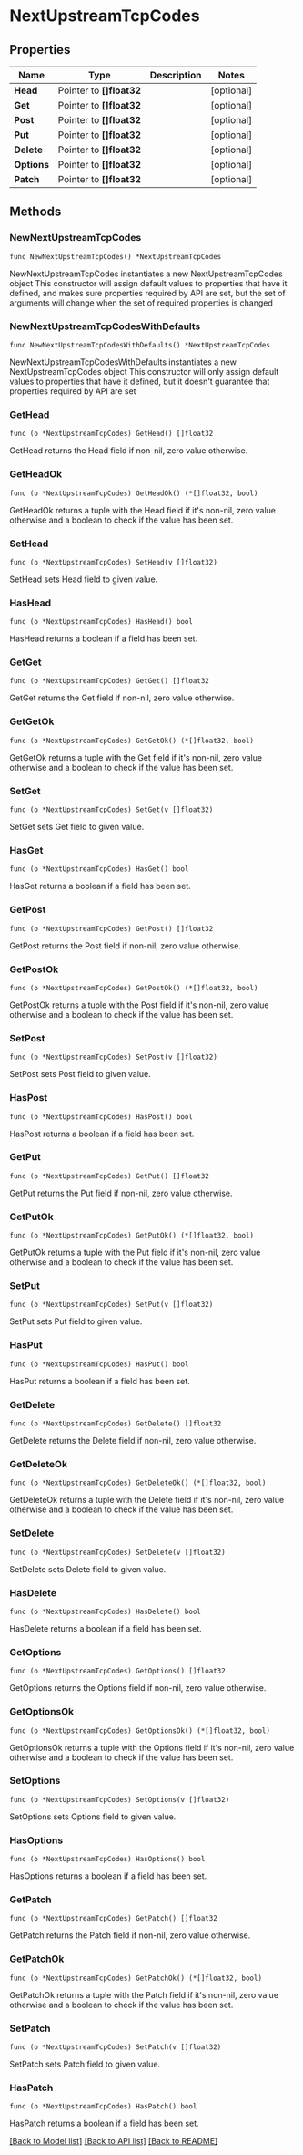 # NextUpstreamTcpCodes

## Properties

Name | Type | Description | Notes
------------ | ------------- | ------------- | -------------
**Head** | Pointer to **[]float32** |  | [optional] 
**Get** | Pointer to **[]float32** |  | [optional] 
**Post** | Pointer to **[]float32** |  | [optional] 
**Put** | Pointer to **[]float32** |  | [optional] 
**Delete** | Pointer to **[]float32** |  | [optional] 
**Options** | Pointer to **[]float32** |  | [optional] 
**Patch** | Pointer to **[]float32** |  | [optional] 

## Methods

### NewNextUpstreamTcpCodes

`func NewNextUpstreamTcpCodes() *NextUpstreamTcpCodes`

NewNextUpstreamTcpCodes instantiates a new NextUpstreamTcpCodes object
This constructor will assign default values to properties that have it defined,
and makes sure properties required by API are set, but the set of arguments
will change when the set of required properties is changed

### NewNextUpstreamTcpCodesWithDefaults

`func NewNextUpstreamTcpCodesWithDefaults() *NextUpstreamTcpCodes`

NewNextUpstreamTcpCodesWithDefaults instantiates a new NextUpstreamTcpCodes object
This constructor will only assign default values to properties that have it defined,
but it doesn't guarantee that properties required by API are set

### GetHead

`func (o *NextUpstreamTcpCodes) GetHead() []float32`

GetHead returns the Head field if non-nil, zero value otherwise.

### GetHeadOk

`func (o *NextUpstreamTcpCodes) GetHeadOk() (*[]float32, bool)`

GetHeadOk returns a tuple with the Head field if it's non-nil, zero value otherwise
and a boolean to check if the value has been set.

### SetHead

`func (o *NextUpstreamTcpCodes) SetHead(v []float32)`

SetHead sets Head field to given value.

### HasHead

`func (o *NextUpstreamTcpCodes) HasHead() bool`

HasHead returns a boolean if a field has been set.

### GetGet

`func (o *NextUpstreamTcpCodes) GetGet() []float32`

GetGet returns the Get field if non-nil, zero value otherwise.

### GetGetOk

`func (o *NextUpstreamTcpCodes) GetGetOk() (*[]float32, bool)`

GetGetOk returns a tuple with the Get field if it's non-nil, zero value otherwise
and a boolean to check if the value has been set.

### SetGet

`func (o *NextUpstreamTcpCodes) SetGet(v []float32)`

SetGet sets Get field to given value.

### HasGet

`func (o *NextUpstreamTcpCodes) HasGet() bool`

HasGet returns a boolean if a field has been set.

### GetPost

`func (o *NextUpstreamTcpCodes) GetPost() []float32`

GetPost returns the Post field if non-nil, zero value otherwise.

### GetPostOk

`func (o *NextUpstreamTcpCodes) GetPostOk() (*[]float32, bool)`

GetPostOk returns a tuple with the Post field if it's non-nil, zero value otherwise
and a boolean to check if the value has been set.

### SetPost

`func (o *NextUpstreamTcpCodes) SetPost(v []float32)`

SetPost sets Post field to given value.

### HasPost

`func (o *NextUpstreamTcpCodes) HasPost() bool`

HasPost returns a boolean if a field has been set.

### GetPut

`func (o *NextUpstreamTcpCodes) GetPut() []float32`

GetPut returns the Put field if non-nil, zero value otherwise.

### GetPutOk

`func (o *NextUpstreamTcpCodes) GetPutOk() (*[]float32, bool)`

GetPutOk returns a tuple with the Put field if it's non-nil, zero value otherwise
and a boolean to check if the value has been set.

### SetPut

`func (o *NextUpstreamTcpCodes) SetPut(v []float32)`

SetPut sets Put field to given value.

### HasPut

`func (o *NextUpstreamTcpCodes) HasPut() bool`

HasPut returns a boolean if a field has been set.

### GetDelete

`func (o *NextUpstreamTcpCodes) GetDelete() []float32`

GetDelete returns the Delete field if non-nil, zero value otherwise.

### GetDeleteOk

`func (o *NextUpstreamTcpCodes) GetDeleteOk() (*[]float32, bool)`

GetDeleteOk returns a tuple with the Delete field if it's non-nil, zero value otherwise
and a boolean to check if the value has been set.

### SetDelete

`func (o *NextUpstreamTcpCodes) SetDelete(v []float32)`

SetDelete sets Delete field to given value.

### HasDelete

`func (o *NextUpstreamTcpCodes) HasDelete() bool`

HasDelete returns a boolean if a field has been set.

### GetOptions

`func (o *NextUpstreamTcpCodes) GetOptions() []float32`

GetOptions returns the Options field if non-nil, zero value otherwise.

### GetOptionsOk

`func (o *NextUpstreamTcpCodes) GetOptionsOk() (*[]float32, bool)`

GetOptionsOk returns a tuple with the Options field if it's non-nil, zero value otherwise
and a boolean to check if the value has been set.

### SetOptions

`func (o *NextUpstreamTcpCodes) SetOptions(v []float32)`

SetOptions sets Options field to given value.

### HasOptions

`func (o *NextUpstreamTcpCodes) HasOptions() bool`

HasOptions returns a boolean if a field has been set.

### GetPatch

`func (o *NextUpstreamTcpCodes) GetPatch() []float32`

GetPatch returns the Patch field if non-nil, zero value otherwise.

### GetPatchOk

`func (o *NextUpstreamTcpCodes) GetPatchOk() (*[]float32, bool)`

GetPatchOk returns a tuple with the Patch field if it's non-nil, zero value otherwise
and a boolean to check if the value has been set.

### SetPatch

`func (o *NextUpstreamTcpCodes) SetPatch(v []float32)`

SetPatch sets Patch field to given value.

### HasPatch

`func (o *NextUpstreamTcpCodes) HasPatch() bool`

HasPatch returns a boolean if a field has been set.


[[Back to Model list]](../README.md#documentation-for-models) [[Back to API list]](../README.md#documentation-for-api-endpoints) [[Back to README]](../README.md)


